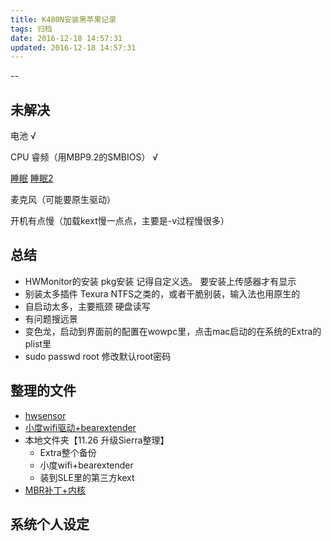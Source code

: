 ```yaml
---
title: K480N安装黑苹果记录
tags: 归档
date: 2016-12-18 14:57:31
updated: 2016-12-18 14:57:31
---
```


--

<!-- more -->


## 未解决

电池 √

CPU 睿频（用MBP9.2的SMBIOS） √

[睡眠](http://bbs.pcbeta.com/viewthread-951913-1-1.html)  [睡眠2](http://bbs.pcbeta.com/viewthread-1480332-1-1.html)

麦克风（可能要原生驱动）

开机有点慢（加载kext慢一点点，主要是-v过程慢很多）



## 总结

+ HWMonitor的安装  pkg安装 记得自定义选。 要安装上传感器才有显示
+ 别装太多插件 Texura NTFS之类的，或者干脆别装，输入法也用原生的
+ 自启动太多，主要瓶颈 硬盘读写
+ 有问题搜远景
+ 变色龙，启动到界面前的配置在wowpc里，点击mac启动的在系统的Extra的plist里
+ sudo passwd root 修改默认root密码



## 整理的文件

+ [hwsensor](http://bbs.pcbeta.com/viewthread-1561279-1-1.html)
+ [小度wifi驱动+bearextender](http://bbs.pcbeta.com/viewthread-1571321-1-1.html)
+ 本地文件夹【11.26 升级Sierra整理】
  - Extra整个备份
  - 小度wifi+bearextender
  - 装到SLE里的第三方kext
+ [MBR补丁+内核](http://bbs.pcbeta.com/viewthread-1695930-1-3.html)



## 系统个人设定